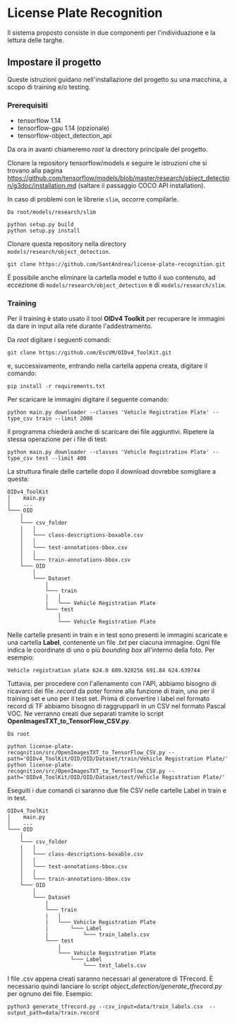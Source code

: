 # License Plate Recognition

Il sistema proposto consiste in due componenti per l'individuazione e la lettura delle targhe.

## Impostare il progetto

Queste istruzioni guidano nell'installazione del progetto su una macchina, a scopo di training e/o testing.

### Prerequisiti

- tensorflow 1.14
- tensorflow-gpu 1.14 (opzionale)
- tensorflow-object_detection_api

Da ora in avanti chiameremo <i>root</i> la directory principale del progetto.

Clonare la repository tensorflow/models e seguire le istruzioni che si trovano alla pagina https://github.com/tensorflow/models/blob/master/research/object_detection/g3doc/installation.md (saltare il passaggio COCO API installation).

In caso di problemi con le librerie ```slim```, occorre compilarle.
```
Da root/models/research/slim

python setup.py build
python setup.py install
```

Clonare questa repository nella directory ```models/research/object_detection```.
```
git clone https://github.com/SantAndrea/license-plate-recognition.git
```

È possibile anche eliminare la cartella model e tutto il suo contenuto, ad eccezione di ```models/research/object_detection``` e di ```models/research/slim```.

### Training

Per il training è stato usato il tool <b>OIDv4 Toolkit</b> per recuperare le immagini da dare in input alla rete durante l'addestramento.

Da <i>root</i> digitare i seguenti comandi:
```
git clone https://github.com/EscVM/OIDv4_ToolKit.git
```
e, successivamente, entrando nella cartella appena creata, digitare il comando:
```
pip install -r requirements.txt
```

Per scaricare le immagini digitare il seguente comando:
```
python main.py downloader --classes 'Vehicle Registration Plate' --type_csv train --limit 2000
```
Il programma chiederà anche di scaricare dei file aggiuntivi. Ripetere la stessa operazione per i file di test:
```
python main.py downloader --classes 'Vehicle Registration Plate' --type_csv test --limit 400
```
La struttura finale delle cartelle dopo il download dovrebbe somigliare a questa:
```
OIDv4_ToolKit
│    main.py
│    ...
└─── OID
    │
    └─── csv_folder
    │   │
    │   └─── class-descriptions-boxable.csv
    │   │
    │   └─── test-annotations-bbox.csv
    │   │
    │   └─── train-annotations-bbox.csv
    └─── OID
        │
        └─── Dataset
            │
            └─── train
            |   │
            |   └─── Vehicle Registration Plate
            └─── test
                |
                └─── Vehicle Registration Plate
```
Nelle cartelle presenti in train e in test sono presenti le immagini scaricate e una cartella <b>Label</b>, contenente un file <i>.txt</i> per ciacuna immagine. Ogni file indica le coordinate di uno o più <i>bounding box</i> all'interno della foto. Per esempio:
```
Vehicle registration plate 624.0 609.920256 691.84 624.639744
```
Tuttavia, per procedere con l'allenamento con l'API, abbiamo bisogno di ricavarci dei file <i>.record</i> da poter fornire alla funzione di train, uno per il training set e uno per il test set. Prima di convertire i label nel formato record di TF abbiamo bisogno di raggrupparli in un CSV nel formato Pascal VOC. Ne verranno creati due separati tramite lo script <b>OpenImagesTXT_to_TensorFlow_CSV.py</b>.
```
Da root

python license-plate-recognition/src/OpenImagesTXT_to_TensorFlow_CSV.py --path='OIDv4_ToolKit/OID/OID/Dataset/train/Vehicle Registration Plate/'
python license-plate-recognition/src/OpenImagesTXT_to_TensorFlow_CSV.py --path='OIDv4_ToolKit/OID/OID/Dataset/test/Vehicle Registration Plate/'
```
Eseguiti i due comandi ci saranno due file CSV nelle cartelle Label in train e in test.
```
OIDv4_ToolKit
│    main.py
│    ...
└─── OID
    │
    └─── csv_folder
    │   │
    │   └─── class-descriptions-boxable.csv
    │   │
    │   └─── test-annotations-bbox.csv
    │   │
    │   └─── train-annotations-bbox.csv
    └─── OID
        │
        └─── Dataset
            │
            └─── train
            |   │
            |   └─── Vehicle Registration Plate
            |       └─── Label
            |           └─── train_labels.csv
            └─── test
                |
                └─── Vehicle Registration Plate
                    └─── Label
                        └─── test_labels.csv
```

I file .csv appena creati saranno necessari al generatore di TFrecord. È necessario quindi lanciare lo script <i>object_detection/generate_tfrecord.py</i> per ognuno dei file.
Esempio:
```
python3 generate_tfrecord.py --csv_input=data/train_labels.csv  --output_path=data/train.record
```
